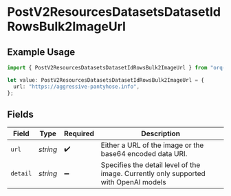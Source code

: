 # PostV2ResourcesDatasetsDatasetIdRowsBulk2ImageUrl

## Example Usage

```typescript
import { PostV2ResourcesDatasetsDatasetIdRowsBulk2ImageUrl } from "orq-poc-typescript/models/operations";

let value: PostV2ResourcesDatasetsDatasetIdRowsBulk2ImageUrl = {
  url: "https://aggressive-pantyhose.info",
};
```

## Fields

| Field                                                                                | Type                                                                                 | Required                                                                             | Description                                                                          |
| ------------------------------------------------------------------------------------ | ------------------------------------------------------------------------------------ | ------------------------------------------------------------------------------------ | ------------------------------------------------------------------------------------ |
| `url`                                                                                | *string*                                                                             | :heavy_check_mark:                                                                   | Either a URL of the image or the base64 encoded data URI.                            |
| `detail`                                                                             | *string*                                                                             | :heavy_minus_sign:                                                                   | Specifies the detail level of the image. Currently only supported with OpenAI models |